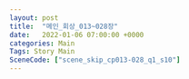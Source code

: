 ```yaml
---
layout: post
title:  "메인_회상_013~028장"
date:   2022-01-06 07:00:00 +0000
categories: Main
Tags: Story Main
SceneCode: ["scene_skip_cp013-028_q1_s10"]
---
```

